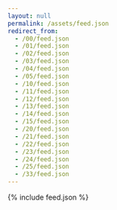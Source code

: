 ```yaml
---
layout: null
permalink: /assets/feed.json
redirect_from:
  - /00/feed.json
  - /01/feed.json
  - /02/feed.json
  - /03/feed.json
  - /04/feed.json
  - /05/feed.json
  - /10/feed.json
  - /11/feed.json
  - /12/feed.json
  - /13/feed.json
  - /14/feed.json
  - /15/feed.json
  - /20/feed.json
  - /21/feed.json
  - /22/feed.json
  - /23/feed.json
  - /24/feed.json
  - /25/feed.json
  - /33/feed.json
---
```

{% include feed.json %}
